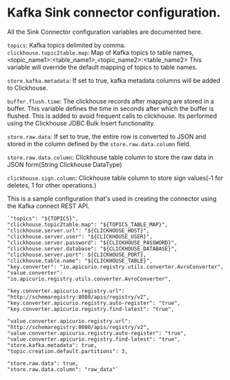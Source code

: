 # Kafka Sink connector configuration.


All the Sink Connector configuration variables are documented here.

`topics`: Kafka topics delimited by comma.\
`clickhouse.topic2table.map`: Map of Kafka topics to table names, <topic_name1>:<table_name1>,<topic_name2>:<table_name2>
This variable will override the default mapping of topics to table names.

`store.kafka.metadata`: If set to true, kafka metadata columns will be added to Clickhouse.

`buffer.flush.time`: The clickhouse records after mapping are stored in a buffer. This variable defines the time in seconds
after which the buffer is flushed. This is added to avoid frequent calls to clickhouse. Its performed using the Clickhouse
JDBC Bulk Insert functionality.

`store.raw.data`: If set to true, the entire row is converted to JSON and stored in the column defined by the `store.raw.data.column` field.

`store.raw.data.column`: Clickhouse table column to store the raw data in JSON form(String Clickhouse DataType)

`clickhouse.sign.column`: Clickhouse table column to store sign values(-1 for deletes, 1 for other operations.)



This is a sample configuration that's used in creating the connector using the Kafka connect REST API.


    `"topics": "${TOPICS}",
    "clickhouse.topic2table.map": "${TOPICS_TABLE_MAP}",
    "clickhouse.server.url": "${CLICKHOUSE_HOST}",
    "clickhouse.server.user": "${CLICKHOUSE_USER}",
    "clickhouse.server.password": "${CLICKHOUSE_PASSWORD}",
    "clickhouse.server.database": "${CLICKHOUSE_DATABASE}",
    "clickhouse.server.port": ${CLICKHOUSE_PORT},
    "clickhouse.table.name": "${CLICKHOUSE_TABLE}",
    "key.converter": "io.apicurio.registry.utils.converter.AvroConverter",
    "value.converter": "io.apicurio.registry.utils.converter.AvroConverter",

    "key.converter.apicurio.registry.url": "http://schemaregistry:8080/apis/registry/v2",
    "key.converter.apicurio.registry.auto-register": "true",
    "key.converter.apicurio.registry.find-latest": "true",

    "value.converter.apicurio.registry.url": "http://schemaregistry:8080/apis/registry/v2",
    "value.converter.apicurio.registry.auto-register": "true",
    "value.converter.apicurio.registry.find-latest": "true",
    "store.kafka.metadata": true,
    "topic.creation.default.partitions": 3,

    "store.raw.data": true,
    "store.raw.data.column": "raw_data"`